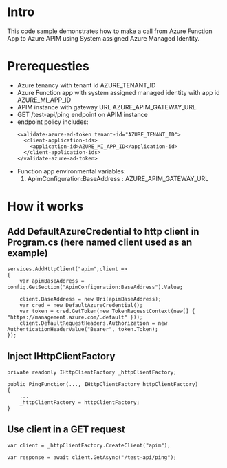 # Intro
This code sample demonstrates how to make a call from Azure Function App to Azure APIM using System assigned Azure Managed Identity.

# Prerequesties
- Azure tenancy with tenant id AZURE_TENANT_ID
- Azure Function app with system assigned managed identity with app id AZURE_MI_APP_ID
- APIM instance with gateway URL AZURE_APIM_GATEWAY_URL.
- GET /test-api/ping endpoint on APIM instance
- endpoint policy includes:
  ```
  <validate-azure-ad-token tenant-id="AZURE_TENANT_ID">
    <client-application-ids>
      <application-id>AZURE_MI_APP_ID</application-id>
    </client-application-ids>
  </validate-azure-ad-token>
  ```
- Function app environmental variables:
  1. ApimConfiguration:BaseAddress : AZURE_APIM_GATEWAY_URL

# How it works
## Add DefaultAzureCredential to http client in Program.cs (here named client used as an example)
```
services.AddHttpClient("apim",client =>
{
    var apimBaseAddress = config.GetSection("ApimConfiguration:BaseAddress").Value;

    client.BaseAddress = new Uri(apimBaseAddress);
    var cred = new DefaultAzureCredential();
    var token = cred.GetToken(new TokenRequestContext(new[] { "https://management.azure.com/.default" }));
    client.DefaultRequestHeaders.Authorization = new AuthenticationHeaderValue("Bearer", token.Token);
});
```
## Inject IHttpClientFactory
```
private readonly IHttpClientFactory _httpClientFactory;

public PingFunction(..., IHttpClientFactory httpClientFactory)
{
    ...
    _httpClientFactory = httpClientFactory;
}
```

## Use client in a GET request
```
var client = _httpClientFactory.CreateClient("apim");

var response = await client.GetAsync("/test-api/ping");
```

